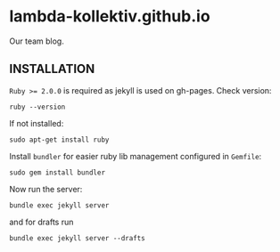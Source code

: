 lambda-kollektiv.github.io
=================
Our team blog.

## INSTALLATION
`Ruby >= 2.0.0` is required as jekyll is used on gh-pages. Check version:

```
ruby --version
```

If not installed:

```
sudo apt-get install ruby
```

Install `bundler` for easier ruby lib management configured in `Gemfile`:
```
sudo gem install bundler
```

Now run the server:

```
bundle exec jekyll server
```

and for drafts run 
```
bundle exec jekyll server --drafts
```
